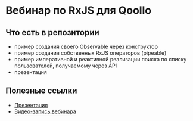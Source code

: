 # Вебинар по RxJS для Qoollo

## Что есть в репозитории
- пример создания своего Observable через конструктор
- пример создания собственных RxJS операторов (pipeable)
- пример императивной и реактивной реализации поиска по списку пользователей, получаемому через API
- презентация

## Полезные ссылки
- [Презентация](https://docs.google.com/presentation/d/1G1nf2G2cHoyuD_dx_vy3XCf1eyqTqGZs/edit?usp=sharing&ouid=116011312002875376963&rtpof=true&sd=true)
- [Видео-запись вебинара](https://drive.google.com/file/d/1auRkBqkdrtOcAFzm7nM89p9WrALFXIWA/view?usp=sharing)
